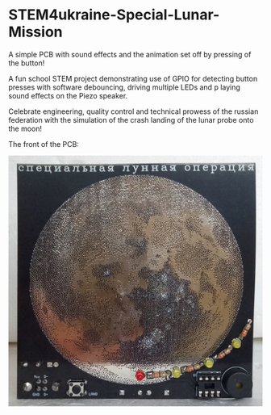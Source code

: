 # STEM4ukraine-Special-Lunar-Mission


A simple PCB with sound effects and the animation set off by pressing of the button!

A fun school STEM project demonstrating use of GPIO for detecting button presses with software debouncing, driving multiple LEDs and p
laying sound effects on the Piezo speaker.

Celebrate engineering, quality control and technical prowess of the russian federation with the simulation of the crash landing of the
 lunar probe onto the moon!

The front of the PCB:

![prototype front](images/SpecialLunarMissionFront.jpg)
